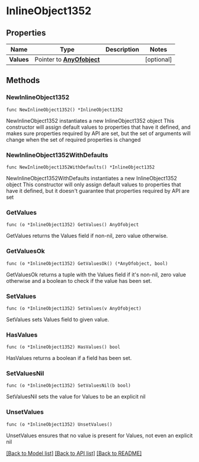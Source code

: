 # InlineObject1352

## Properties

Name | Type | Description | Notes
------------ | ------------- | ------------- | -------------
**Values** | Pointer to [**AnyOfobject**](anyOf&lt;object&gt;.md) |  | [optional] 

## Methods

### NewInlineObject1352

`func NewInlineObject1352() *InlineObject1352`

NewInlineObject1352 instantiates a new InlineObject1352 object
This constructor will assign default values to properties that have it defined,
and makes sure properties required by API are set, but the set of arguments
will change when the set of required properties is changed

### NewInlineObject1352WithDefaults

`func NewInlineObject1352WithDefaults() *InlineObject1352`

NewInlineObject1352WithDefaults instantiates a new InlineObject1352 object
This constructor will only assign default values to properties that have it defined,
but it doesn't guarantee that properties required by API are set

### GetValues

`func (o *InlineObject1352) GetValues() AnyOfobject`

GetValues returns the Values field if non-nil, zero value otherwise.

### GetValuesOk

`func (o *InlineObject1352) GetValuesOk() (*AnyOfobject, bool)`

GetValuesOk returns a tuple with the Values field if it's non-nil, zero value otherwise
and a boolean to check if the value has been set.

### SetValues

`func (o *InlineObject1352) SetValues(v AnyOfobject)`

SetValues sets Values field to given value.

### HasValues

`func (o *InlineObject1352) HasValues() bool`

HasValues returns a boolean if a field has been set.

### SetValuesNil

`func (o *InlineObject1352) SetValuesNil(b bool)`

 SetValuesNil sets the value for Values to be an explicit nil

### UnsetValues
`func (o *InlineObject1352) UnsetValues()`

UnsetValues ensures that no value is present for Values, not even an explicit nil

[[Back to Model list]](../README.md#documentation-for-models) [[Back to API list]](../README.md#documentation-for-api-endpoints) [[Back to README]](../README.md)


